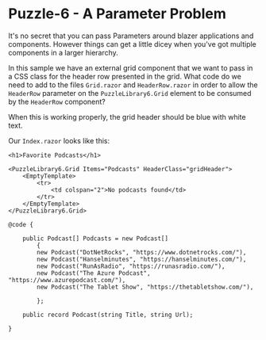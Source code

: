 # Puzzle-6 - A Parameter Problem

It's no secret that you can pass Parameters around blazer applications and components. However things can get a little dicey when you've got multiple components in a larger hierarchy.

In this sample we have an external grid component that we want to pass in a CSS class for the header row presented in the grid.  What code do we need to add to the files `Grid.razor` and `HeaderRow.razor` in order to allow the `HeaderRow` parameter on the `PuzzleLibrary6.Grid` element to be consumed by the `HeaderRow` component?

When this is working properly, the grid header should be blue with white text.

Our `Index.razor` looks like this:

```razor
<h1>Favorite Podcasts</h1>

<PuzzleLibrary6.Grid Items="Podcasts" HeaderClass="gridHeader">
	<EmptyTemplate>
		<tr>
			<td colspan="2">No podcasts found</td>
		</tr>
	</EmptyTemplate>
</PuzzleLibrary6.Grid>

@code {

	public Podcast[] Podcasts = new Podcast[]
		{
		new Podcast("DotNetRocks", "https://www.dotnetrocks.com/"),
		new Podcast("Hanselminutes", "https://hanselminutes.com/"),
		new Podcast("RunAsRadio", "https://runasradio.com/"),
		new Podcast("The Azure Podcast", "https://www.azurepodcast.com/"),
		new Podcast("The Tablet Show", "https://thetabletshow.com/"),

		};

	public record Podcast(string Title, string Url);

}
```

